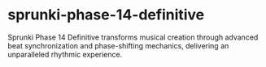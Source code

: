 # sprunki-phase-14-definitive
Sprunki Phase 14 Definitive transforms musical creation through advanced beat synchronization and phase-shifting mechanics, delivering an unparalleled rhythmic experience.
